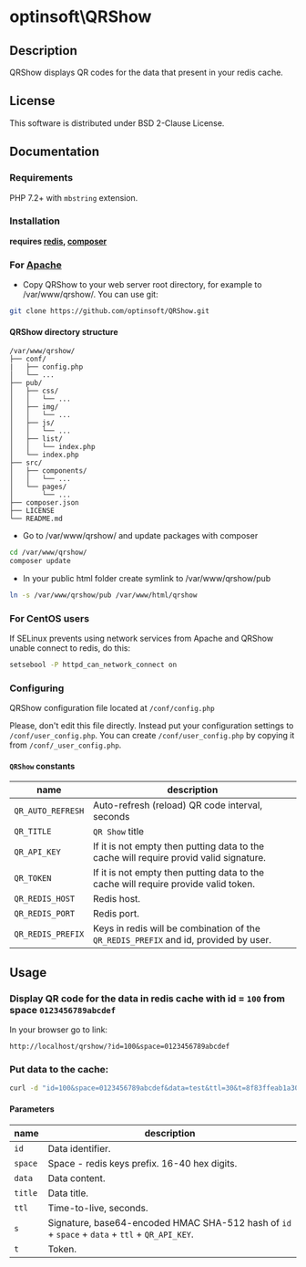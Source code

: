 # optinsoft\QRShow

## Description

QRShow displays QR codes for the data that present in your redis cache.

## License

This software is distributed under BSD 2-Clause License.

## Documentation

### Requirements

PHP 7.2+ with `mbstring` extension.

### Installation

**requires [redis](https://redis.io/), [composer](https://getcomposer.org)**

### For [Apache](https://httpd.apache.org/)

- Copy QRShow to your web server root directory, for example to /var/www/qrshow/. You can use git:

```bash
git clone https://github.com/optinsoft/QRShow.git
```

#### QRShow directory structure

```
/var/www/qrshow/
├── conf/
|   ├── config.php
│   └── ...
├── pub/
│   ├── css/
│   │   └── ...
│   ├── img/
│   │   └── ...
│   ├── js/
│   │   └── ...
│   ├── list/
│   │   └── index.php
│   └── index.php
├── src/
│   ├── components/
│   │   └── ...
│   └── pages/
│       └── ...
├── composer.json
├── LICENSE
└── README.md
```

- Go to /var/www/qrshow/ and update packages with composer

```bash
cd /var/www/qrshow/
composer update
```

- In your public html folder create symlink to /var/www/qrshow/pub

```bash
ln -s /var/www/qrshow/pub /var/www/html/qrshow
```

### For CentOS users

If SELinux prevents using network services from Apache and QRShow unable connect to redis, do this:

```bash
setsebool -P httpd_can_network_connect on
```

### Configuring

QRShow configuration file located at `/conf/config.php`

Please, don't edit this file directly. Instead put your configuration settings to `/conf/user_config.php`. You can create `/conf/user_config.php` by copying it from `/conf/_user_config.php`.

####  `QRShow` constants
name | description
---- | -----------
`QR_AUTO_REFRESH` | Auto-refresh (reload) QR code interval, seconds
`QR_TITLE` | `QR Show` title
`QR_API_KEY` | If it is not empty then putting data to the cache will require provid valid signature.
`QR_TOKEN` | If it is not empty then putting data to the cache will require provide valid token.
`QR_REDIS_HOST` | Redis host.
`QR_REDIS_PORT` | Redis port.
`QR_REDIS_PREFIX` | Keys in redis will be combination of the `QR_REDIS_PREFIX` and id, provided by user.

## Usage

### Display QR code for the data in redis cache with id = `100` from space `0123456789abcdef`

In your browser go to link:
```
http://localhost/qrshow/?id=100&space=0123456789abcdef
```

### Put data to the cache:
```bash
curl -d "id=100&space=0123456789abcdef&data=test&ttl=30&t=8f83ffeab1a30e2171520589a1d6a01f" -X POST http://localhost/qrshow/
```

#### Parameters

name | description
---- | -----------
`id`|Data identifier.
`space`|Space - redis keys prefix. 16-40 hex digits.
`data`|Data content.
`title`|Data title.
`ttl`|Time-to-live, seconds.
`s`|Signature, base64-encoded HMAC SHA-512 hash of `id` + `space` + `data` + `ttl` + `QR_API_KEY`.
`t`|Token.
